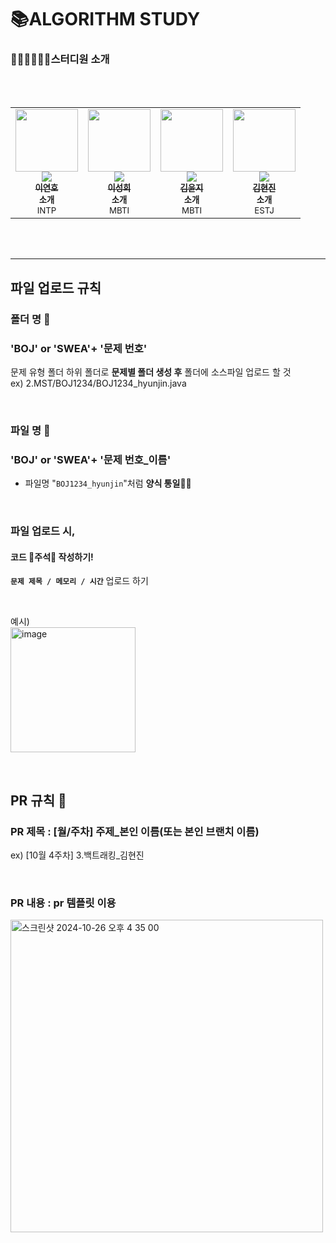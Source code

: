 # 📚ALGORITHM STUDY
### 👩🏻‍💻🧑🏻‍💻스터디원 소개 
<br/>
<br/>

<table>
  <tr>
  <td align="center"><a href="https://github.com/dldush"><img src="https://avatars.githubusercontent.com/u/173419436?v=4" width="100px;" alt=""/><br />
      <img src="http://mazassumnida.wtf/api/mini/generate_badge?boj=leecarus0301" widt="100px">
      <br /><sub><b>이연호</b></sub></a><br /><sub><b>소개</b><br>INTP</br></sub></td>
    
  <td align="center"><a href="https://github.com/LeeSeongHui"><img src="https://avatars.githubusercontent.com/u/44632544?v=4" width="100px;" alt=""/><br />
      <img src="http://mazassumnida.wtf/api/mini/generate_badge?boj=yam3472" widt="100px">
      <br /><sub><b>이성희</b></sub></a><br /><sub><b>소개</b><br>MBTI</br></sub></td>
    
  <td align="center"><a href="https://github.com/ximvamom"><img src="https://avatars.githubusercontent.com/u/140465587?v=4" width="100px;" alt=""/><br />
      <img src="http://mazassumnida.wtf/api/mini/generate_badge?boj=yoonji0624" widt="100px">
      <br /><sub><b>김윤지</b></sub></a><br /><sub><b>소개</b><br>MBTI</br></sub></td>

  <td align="center"><a href="https://github.com/hyun0zin"><img src="https://avatars.githubusercontent.com/u/154870548?v=4" width="100px;" alt=""/><br />
      <img src="http://mazassumnida.wtf/api/mini/generate_badge?boj=koujie11" widt="100px">
      <br /><sub><b>김현진</b></sub></a><br /><sub><b>소개</b><br>ESTJ</br></sub></td>
  </tr>
</table><br/>

<br/>

<hr>

## 파일 업로드 규칙
### 폴더 명 :file_folder:
### 'BOJ' or 'SWEA'+ '문제 번호'
문제 유형 폴더 하위 폴더로 **문제별 폴더 생성 후** 폴더에 소스파일 업로드 할 것 <br>
ex) 2.MST/BOJ1234/BOJ1234_hyunjin.java

<br>

### 파일 명 :page_with_curl:
### 'BOJ' or 'SWEA'+ '문제 번호_이름'
- 파일명 "`BOJ1234_hyunjin`"처럼  **양식 통일**🙏🏻

<br>

### 파일 업로드 시, 
#### 코드 🌠주석🌠 작성하기!
**`문제 제목 / 메모리 / 시간`** 업로드 하기

<br>

예시)<br>
<img width="200" alt="image" src="https://github.com/user-attachments/assets/102d1e6a-914a-4bbe-a983-d14bd4ee12d3">

<br>

## PR 규칙 :twisted_rightwards_arrows:
### PR 제목 : [월/주차] 주제_본인 이름(또는 본인 브랜치 이름)
ex) [10월 4주차] 3.백트래킹_김현진


<br>

### PR 내용 : pr 템플릿 이용
<img width="500" alt="스크린샷 2024-10-26 오후 4 35 00" src="https://github.com/user-attachments/assets/120c6bbc-0b9a-4826-b097-74c9ba8d5416">

<br>

